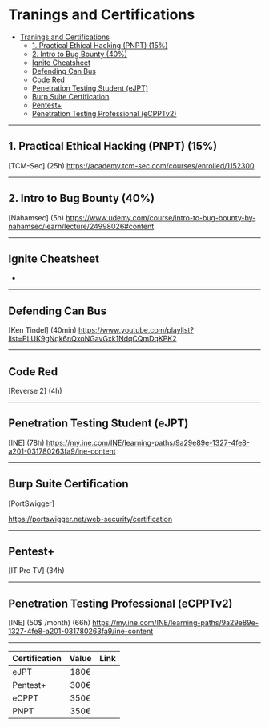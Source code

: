 # Tranings and Certifications

- [Tranings and Certifications](#tranings-and-certifications)
  - [1. Practical Ethical Hacking (PNPT) (15%)](#1-practical-ethical-hacking-pnpt-15)
  - [2. Intro to Bug Bounty (40%)](#2-intro-to-bug-bounty-40)
  - [Ignite Cheatsheet](#ignite-cheatsheet)
  - [Defending Can Bus](#defending-can-bus)
  - [Code Red](#code-red)
  - [Penetration Testing Student (eJPT)](#penetration-testing-student-ejpt)
  - [Burp Suite Certification](#burp-suite-certification)
  - [Pentest+](#pentest)
  - [Penetration Testing Professional (eCPPTv2)](#penetration-testing-professional-ecpptv2)

---

## 1. Practical Ethical Hacking (PNPT) (15%)

[TCM-Sec]
(25h)
<https://academy.tcm-sec.com/courses/enrolled/1152300>

---

## 2. Intro to Bug Bounty (40%)

[Nahamsec]
(5h)
<https://www.udemy.com/course/intro-to-bug-bounty-by-nahamsec/learn/lecture/24998026#content>

---

## Ignite Cheatsheet

-

---

## Defending Can Bus

[Ken Tindel]
(40min)
<https://www.youtube.com/playlist?list=PLUK9gNqk6nQxoNGavGxk1NdqCQmDqKPK2>

---

## Code Red

[Reverse 2]
(4h)

---

## Penetration Testing Student (eJPT)

[INE]
(78h)
<https://my.ine.com/INE/learning-paths/9a29e89e-1327-4fe8-a201-031780263fa9/ine-content>

---

## Burp Suite Certification

[PortSwigger]

<https://portswigger.net/web-security/certification>

---

## Pentest+

[IT Pro TV]
(34h)
<localhost>

---

## Penetration Testing Professional (eCPPTv2) 

[INE] (50$ /month)
(66h)
<https://my.ine.com/INE/learning-paths/9a29e89e-1327-4fe8-a201-031780263fa9/ine-content>

---

| Certification | Value | Link |
| :----- | :--: | :--: |
| eJPT | 180€ | |
| Pentest+ | 300€ | |
| eCPPT | 350€ | |
| PNPT | 350€ | |

